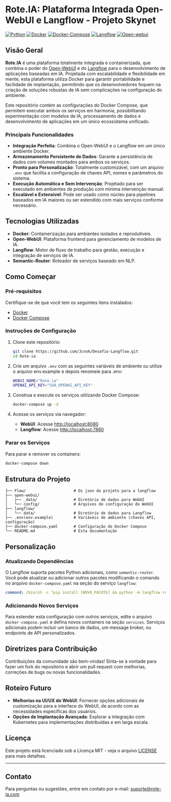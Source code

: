 # Rote.IA: Plataforma Integrada Open-WebUI e Langflow - Projeto Skynet

[![Python](https://img.shields.io/badge/Python-3.11+-blue.svg)](https://www.python.org/)
[![Docker](https://img.shields.io/badge/Docker-25.0.3+-blue.svg)](https://www.docker.com/)
[![Docker-Compose](https://img.shields.io/badge/Docker_compose-2.24.6+-blue.svg)](https://docs.docker.com/compose/install/linux/)
[![Langflow](https://img.shields.io/badge/langflow-1.0.16+-blue.svg)](https://www.langflow.org/)
[![Open-webui](https://img.shields.io/badge/open%20webui-0.3.21+-blue.svg)](https://docs.openwebui.com/)
## Visão Geral

**Rote.IA** é uma plataforma totalmente integrada e containerizada, que combina o poder do [Open-WebUI](https://github.com/open-webui/open-webui) e do [Langflow](https://github.com/logspace-ai/langflow) para o desenvolvimento de aplicações baseadas em IA. Projetada com escalabilidade e flexibilidade em mente, esta plataforma utiliza Docker para garantir portabilidade e facilidade de implantação, permitindo que os desenvolvedores foquem na criação de soluções robustas de IA sem complicações na configuração do ambiente.

Este repositório contém as configurações do Docker Compose, que permitem executar ambos os serviços em harmonia, possibilitando experimentação com modelos de IA, processamento de dados e desenvolvimento de aplicações em um único ecossistema unificado.

### Principais Funcionalidades

- **Integração Perfeita**: Combina o Open-WebUI e o Langflow em um único ambiente Docker.
- **Armazenamento Persistente de Dados**: Garante a persistência de dados com volumes montados para ambos os serviços.
- **Pronto para Personalização**: Totalmente customizável, com um arquivo `.env` que facilita a configuração de chaves API, nomes e parâmetros do sistema.
- **Execução Automática e Sem Intervenção**: Projetado para ser executado em ambientes de produção com mínima intervenção manual.
- **Escalável e Extensível**: Pode ser usado como núcleo para pipelines baseados em IA maiores ou ser estendido com mais serviços conforme necessário.

## Tecnologias Utilizadas

- **Docker**: Containerização para ambientes isolados e reprodutíveis.
- **Open-WebUI**: Plataforma frontend para gerenciamento de modelos de IA.
- **Langflow**: Motor de fluxo de trabalho para gestão, execução e integração de serviços de IA.
- **Semantic-Router**: Roteador de serviços baseado em NLP.

## Como Começar

### Pré-requisitos

Certifique-se de que você tem os seguintes itens instalados:

- [Docker](https://www.docker.com/products/docker-desktop)
- [Docker Compose](https://docs.docker.com/compose/)

### Instruções de Configuração

1. Clone este repositório:
   ```bash
   git clone https://github.com/Jcnok/Desafio-Langflow.git
   cd Rote-ia
   ```

2. Crie um arquivo `.env` com as seguintes variáveis de ambiente ou utilize o arquivo env.example e depois renomeie para .env:

   ```bash
   WEBUI_NAME="Rote.ia"
   OPENAI_API_KEY="SUA_OPENAI_API_KEY"
   ```

3. Construa e execute os serviços utilizando Docker Compose:

   ```bash
   docker-compose up -d
   ```

4. Acesse os serviços via navegador:

   - **WebUI**: Acesse [http://localhost:8080](http://localhost:8080)
   - **Langflow**: Acesse [http://localhost:7860](http://localhost:7860)

### Parar os Serviços

Para parar e remover os containers:

```bash
docker-compose down
```

## Estrutura do Projeto

```
├── Flow/                     # Os json do projeto para a langflow
├── open-webui/
│   ├── _data/                # Diretório de dados para WebUI
│   └── config/               # Arquivos de configuração do WebUI
├── langflow/
│   └── data/                 # Diretório de dados para Langflow
├── .env(env.example)         # Variáveis de ambiente (chaves API, configuração)
├── docker-compose.yaml       # Configuração do Docker Compose
└── README.md                 # Esta documentação
```

## Personalização

### Atualizando Dependências

O Langflow suporta pacotes Python adicionais, como `semantic-router`. Você pode atualizar ou adicionar outros pacotes modificando o comando no arquivo `docker-compose.yaml` na seção do serviço `langflow`:

```yaml
command: /bin/sh -c "pip install [NOVO_PACOTE] && python -m langflow run --host=0.0.0.0 --port=7860 --timeout=1800"
```

### Adicionando Novos Serviços

Para estender esta configuração com outros serviços, edite o arquivo `docker-compose.yaml` e defina novos containers na seção `services`. Serviços adicionais podem incluir um banco de dados, um message broker, ou endpoints de API personalizados.

## Diretrizes para Contribuição

Contribuições da comunidade são bem-vindas! Sinta-se à vontade para fazer um fork do repositório e abrir um pull request com melhorias, correções de bugs ou novas funcionalidades.

## Roteiro Futuro

- **Melhorias na UI/UX do WebUI**: Fornecer opções adicionais de customização para a interface do WebUI, de acordo com as necessidades específicas dos usuários.
- **Opções de Implantação Avançada**: Explorar a integração com Kubernetes para implementações distribuídas e em larga escala.

## Licença

Este projeto está licenciado sob a Licença MIT - veja o arquivo [LICENSE](LICENSE) para mais detalhes.

---

## Contato

Para perguntas ou sugestões, entre em contato por e-mail: [suporte@rote-ia.com](mailto:julio.okuda@gmail.com.com)

